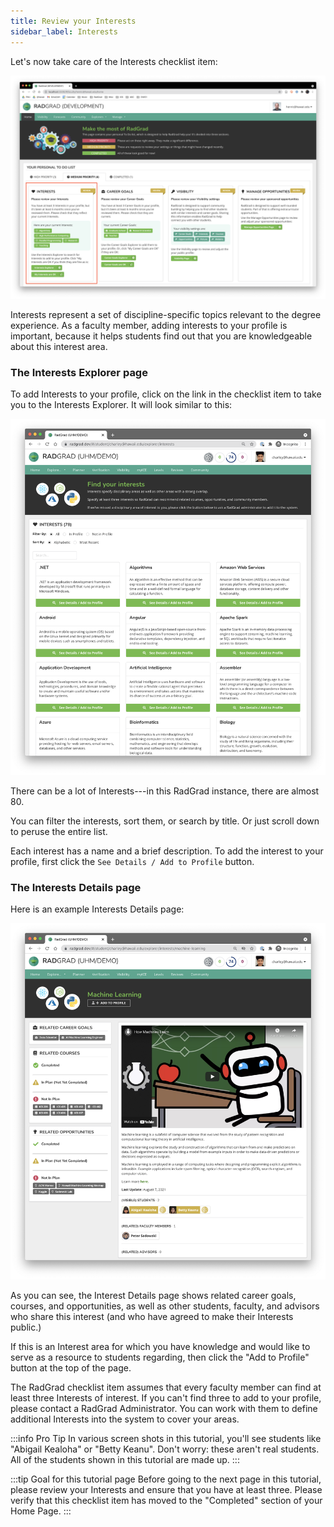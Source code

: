```yaml
---
title: Review your Interests
sidebar_label: Interests
---
```


Let's now take care of the Interests checklist item:

![](/img/user-guide/new-faculty/home-faculty-interests.png)

Interests represent a set of discipline-specific topics relevant to the degree experience. As a faculty member, adding interests to your profile is important, because it helps students find out that you are knowledgeable about this interest area.

### The Interests Explorer page

To add Interests to your profile, click on the link in the checklist item to take you to the Interests Explorer. It will look similar to this:

![](/img/user-guide/new-student/interests-explorer-page.png)

There can be a lot of Interests---in this RadGrad instance, there are almost 80.

You can filter the interests, sort them, or search by title. Or just scroll down to peruse the entire list.

Each interest has a name and a brief description. To add the interest to your profile, first click the `See Details / Add to Profile` button.

### The Interests Details page

Here is an example Interests Details page:

![](/img/user-guide/new-student/machine-learning-details-page.png)

As you can see, the Interest Details page shows related career goals, courses, and opportunities, as well as other students, faculty, and advisors who share this interest (and who have agreed to make their Interests public.)

If this is an Interest area for which you have knowledge and would like to serve as a resource to students regarding, then click the "Add to Profile" button at the top of the page.

The RadGrad checklist item assumes that every faculty member can find at least three Interests of interest. If you can't find three to add to your profile, please contact a RadGrad Administrator. You can work with them to define additional Interests into the system to cover your areas.

:::info Pro Tip
In various screen shots in this tutorial, you'll see students like "Abigail Kealoha" or "Betty Keanu". Don't worry: these aren't real students. All of the students shown in this tutorial are made up.
:::

:::tip Goal for this tutorial page
Before going to the next page in this tutorial, please review your Interests and ensure that you have at least three. Please verify that this checklist item has moved to the "Completed" section of your Home Page.
:::
